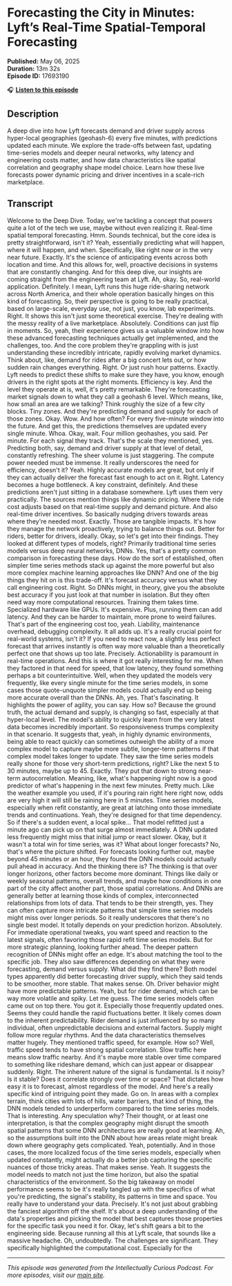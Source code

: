 # Forecasting the City in Minutes: Lyft’s Real-Time Spatial-Temporal Forecasting

**Published:** May 06, 2025  
**Duration:** 13m 32s  
**Episode ID:** 17693190

🎧 **[Listen to this episode](https://intellectuallycurious.buzzsprout.com/2529712/episodes/17693190-forecasting-the-city-in-minutes-lyft’s-real-time-spatial-temporal-forecasting)**

## Description

A deep dive into how Lyft forecasts demand and driver supply across hyper-local geographies (geohash-6) every five minutes, with predictions updated each minute. We explore the trade-offs between fast, updating time-series models and deeper neural networks, why latency and engineering costs matter, and how data characteristics like spatial correlation and geography shape model choice. Learn how these live forecasts power dynamic pricing and driver incentives in a scale-rich marketplace.

## Transcript

Welcome to the Deep Dive. Today, we're tackling a concept that powers quite a lot of the tech we use, maybe without even realizing it. Real-time spatial temporal forecasting. Hmm. Sounds technical, but the core idea is pretty straightforward, isn't it? Yeah, essentially predicting what will happen, where it will happen, and when. Specifically, like right now or in the very near future. Exactly. It's the science of anticipating events across both location and time. And this allows for, well, proactive decisions in systems that are constantly changing. And for this deep dive, our insights are coming straight from the engineering team at Lyft. Ah, okay. So, real-world application. Definitely. I mean, Lyft runs this huge ride-sharing network across North America, and their whole operation basically hinges on this kind of forecasting. So, their perspective is going to be really practical, based on large-scale, everyday use, not just, you know, lab experiments. Right. It shows this isn't just some theoretical exercise. They're dealing with the messy reality of a live marketplace. Absolutely. Conditions can just flip in moments. So, yeah, their experience gives us a valuable window into how these advanced forecasting techniques actually get implemented, and the challenges, too. And the core problem they're grappling with is just understanding these incredibly intricate, rapidly evolving market dynamics. Think about, like, demand for rides after a big concert lets out, or how sudden rain changes everything. Right. Or just rush hour patterns. Exactly. Lyft needs to predict these shifts to make sure they have, you know, enough drivers in the right spots at the right moments. Efficiency is key. And the level they operate at is, well, it's pretty remarkable. They're forecasting market signals down to what they call a geohash 6 level. Which means, like, how small an area are we talking? Think roughly the size of a few city blocks. Tiny zones. And they're predicting demand and supply for each of those zones. Okay. Wow. And how often? For every five-minute window into the future. And get this, the predictions themselves are updated every single minute. Whoa. Okay, wait. Four million geohashes, you said. Per minute. For each signal they track. That's the scale they mentioned, yes. Predicting both, say, demand and driver supply at that level of detail, constantly refreshing. The sheer volume is just staggering. The compute power needed must be immense. It really underscores the need for efficiency, doesn't it? Yeah. Highly accurate models are great, but only if they can actually deliver the forecast fast enough to act on it. Right. Latency becomes a huge bottleneck. A key constraint, definitely. And these predictions aren't just sitting in a database somewhere. Lyft uses them very practically. The sources mention things like dynamic pricing. Where the ride cost adjusts based on that real-time supply and demand picture. And also real-time driver incentives. So basically nudging drivers towards areas where they're needed most. Exactly. Those are tangible impacts. It's how they manage the network proactively, trying to balance things out. Better for riders, better for drivers, ideally. Okay, so let's get into their findings. They looked at different types of models, right? Primarily traditional time series models versus deep neural networks, DNNs. Yes, that's a pretty common comparison in forecasting these days. How do the sort of established, often simpler time series methods stack up against the more powerful but also more complex machine learning approaches like DNN? And one of the big things they hit on is this trade-off. It's forecast accuracy versus what they call engineering cost. Right. So DNNs might, in theory, give you the absolute best accuracy if you just look at that number in isolation. But they often need way more computational resources. Training them takes time. Specialized hardware like GPUs. It's expensive. Plus, running them can add latency. And they can be harder to maintain, more prone to weird failures. That's part of the engineering cost too, yeah. Liability, maintenance overhead, debugging complexity. It all adds up. It's a really crucial point for real-world systems, isn't it? If you need to react now, a slightly less perfect forecast that arrives instantly is often way more valuable than a theoretically perfect one that shows up too late. Precisely. Actionability is paramount in real-time operations. And this is where it got really interesting for me. When they factored in that need for speed, that low latency, they found something perhaps a bit counterintuitive. Well, when they updated the models very frequently, like every single minute for the time series models, in some cases those quote-unquote simpler models could actually end up being more accurate overall than the DNNs. Ah, yes. That's fascinating. It highlights the power of agility, you can say. How so? Because the ground truth, the actual demand and supply, is changing so fast, especially at that hyper-local level. The model's ability to quickly learn from the very latest data becomes incredibly important. So responsiveness trumps complexity in that scenario. It suggests that, yeah, in highly dynamic environments, being able to react quickly can sometimes outweigh the ability of a more complex model to capture maybe more subtle, longer-term patterns if that complex model takes longer to update. They saw the time series models really shone for those very short-term predictions, right? Like the next 5 to 30 minutes, maybe up to 45. Exactly. They put that down to strong near-term autocorrelation. Meaning, like, what's happening right now is a good predictor of what's happening in the next few minutes. Pretty much. Like the weather example you used, if it's pouring rain right here right now, odds are very high it will still be raining here in 5 minutes. Time series models, especially when refit constantly, are great at latching onto those immediate trends and continuations. Yeah, they're designed for that time dependency. So if there's a sudden event, a local spike... That model refitted just a minute ago can pick up on that surge almost immediately. A DNN updated less frequently might miss that initial jump or react slower. Okay, but it wasn't a total win for time series, was it? What about longer forecasts? No, that's where the picture shifted. For forecasts looking further out, maybe beyond 45 minutes or an hour, they found the DNN models could actually pull ahead in accuracy. And the thinking there is? The thinking is that over longer horizons, other factors become more dominant. Things like daily or weekly seasonal patterns, overall trends, and maybe how conditions in one part of the city affect another part, those spatial correlations. And DNNs are generally better at learning those kinds of complex, interconnected relationships from lots of data. That tends to be their strength, yes. They can often capture more intricate patterns that simple time series models might miss over longer periods. So it really underscores that there's no single best model. It totally depends on your prediction horizon. Absolutely. For immediate operational tweaks, you want speed and reaction to the latest signals, often favoring those rapid refit time series models. But for more strategic planning, looking further ahead. The deeper pattern recognition of DNNs might offer an edge. It's about matching the tool to the specific job. They also saw differences depending on what they were forecasting, demand versus supply. What did they find there? Both model types apparently did better forecasting driver supply, which they said tends to be smoother, more stable. That makes sense. Oh. Driver behavior might have more predictable patterns. Yeah, but for rider demand, which can be way more volatile and spiky. Let me guess. The time series models often came out on top there. You got it. Especially those frequently updated ones. Seems they could handle the rapid fluctuations better. It likely comes down to the inherent predictability. Rider demand is just influenced by so many individual, often unpredictable decisions and external factors. Supply might follow more regular rhythms. And the data characteristics themselves matter hugely. They mentioned traffic speed, for example. How so? Well, traffic speed tends to have strong spatial correlation. Slow traffic here means slow traffic nearby. And it's maybe more stable over time compared to something like rideshare demand, which can just appear or disappear suddenly. Right. The inherent nature of the signal is fundamental. Is it noisy? Is it stable? Does it correlate strongly over time or space? That dictates how easy it is to forecast, almost regardless of the model. And here's a really specific kind of intriguing point they made. Go on. In areas with a complex terrain, think cities with lots of hills, water barriers, that kind of thing, the DNN models tended to underperform compared to the time series models. That is interesting. Any speculation why? Their thought, or at least one interpretation, is that the complex geography might disrupt the smooth spatial patterns that some DNN architectures are really good at learning. Ah, so the assumptions built into the DNN about how areas relate might break down where geography gets complicated. Yeah, potentially. And in those cases, the more localized focus of the time series models, especially when updated constantly, might actually do a better job capturing the specific nuances of those tricky areas. That makes sense. Yeah. It suggests the model needs to match not just the time horizon, but also the spatial characteristics of the environment. So the big takeaway on model performance seems to be it's really tangled up with the specifics of what you're predicting, the signal's stability, its patterns in time and space. You really have to understand your data. Precisely. It's not just about grabbing the fanciest algorithm off the shelf. It's about a deep understanding of the data's properties and picking the model that best captures those properties for the specific task you need it for. Okay, let's shift gears a bit to the engineering side. Because running all this at Lyft scale, that sounds like a massive headache. Oh, undoubtedly. The challenges are significant. They specifically highlighted the computational cost. Especially for the

---
*This episode was generated from the Intellectually Curious Podcast. For more episodes, visit our [main site](https://intellectuallycurious.buzzsprout.com).*
